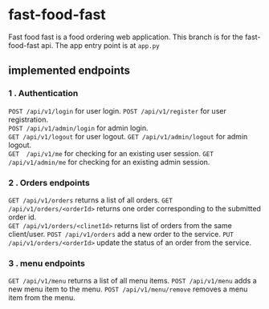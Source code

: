 # fast-food-fast

Fast food fast is a food ordering web application.
This branch is for the fast-food-fast api. The app entry point is at ` app.py `

## implemented endpoints

### 1 . Authentication

`POST /api/v1/login` for user login.
`POST /api/v1/register` for user registration.  
`POST /api/v1/admin/login` for admin login.  
`GET /api/v1/logout` for user logout.
`GET /api/v1/admin/logout` for admin logout.  
`GET  /api/v1/me` for checking for an existing user session.
`GET  /api/v1/admin/me` for checking for an existing admin session.  


### 2 . Orders endpoints

`GET /api/v1/orders` returns a list of all orders.
`GET /api/v1/orders/<orderId>` returns one order corresponding to the submitted order id.   
`GET /api/v1/orders/<clinetId>` returns list of orders from the same client/user.
`POST /api/v1/orders` add a new order to the service.
`PUT /api/v1/orders/<orderId>` update the status of an order from the service.


### 3 . menu endpoints
`GET /api/v1/menu` returns a list of all menu items.
`POST /api/v1/menu` adds a new menu item to the menu.
`POST /api/v1/menu/remove` removes a  menu item from the menu.
